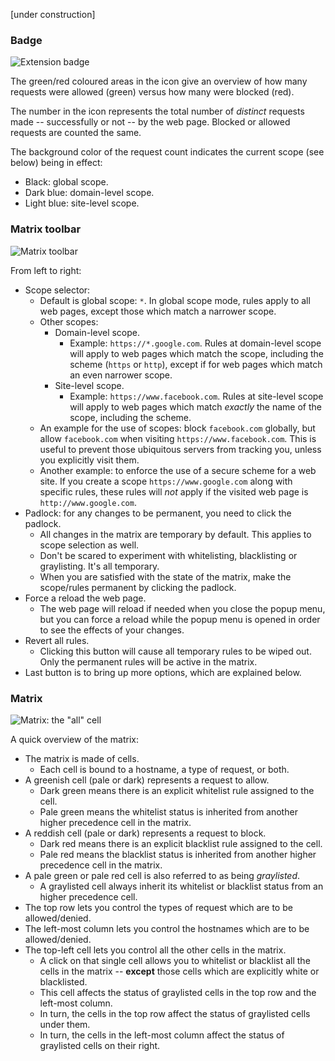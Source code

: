 [under construction]

### Badge
![Extension badge](https://raw.github.com/gorhill/httpswitchboard/master/doc/img/popupmenu-badge-1.png)

The green/red coloured areas in the icon give an overview of how many requests were allowed (green) versus how many were blocked (red).

The number in the icon represents the total number of *distinct* requests made -- successfully or not -- by the web page. Blocked or allowed requests are counted the same.

The background color of the request count indicates the current scope (see below) being in effect:

- Black: global scope.
- Dark blue: domain-level scope.
- Light blue: site-level scope.

### Matrix toolbar

![Matrix toolbar](https://raw.github.com/gorhill/httpswitchboard/master/doc/img/popupmenu-toolbar-1.png)

From left to right:
* Scope selector:
    - Default is global scope: `*`. In global scope mode, rules apply to all web pages, except those which match a narrower scope.
    - Other scopes:
        * Domain-level scope.
            - Example: `https://*.google.com`. Rules at domain-level scope will apply to web pages which match the scope, including the scheme (`https` or `http`), except if for web pages which match an even narrower scope.
        * Site-level scope.
            - Example: `https://www.facebook.com`. Rules at site-level scope will apply to web pages which match *exactly* the name of the scope, including the scheme.
    - An example for the use of scopes: block `facebook.com` globally, but allow `facebook.com` when visiting `https://www.facebook.com`. This is useful to prevent those ubiquitous servers from tracking you, unless you explicitly visit them.
    - Another example: to enforce the use of a secure scheme for a web site. If you create a scope `https://www.google.com` along with specific rules, these rules will *not* apply if the visited web page is `http://www.google.com`.
* Padlock: for any changes to be permanent, you need to click the padlock.
    - All changes in the matrix are temporary by default. This applies to scope selection as well.
    - Don't be scared to experiment with whitelisting, blacklisting or graylisting. It's all temporary.
    - When you are satisfied with the state of the matrix, make the scope/rules permanent by clicking the padlock.
* Force a reload the web page.
    - The web page will reload if needed when you close the popup menu, but you can force a reload while the popup menu is opened in order to see the effects of your changes.
* Revert all rules.
    - Clicking this button will cause all temporary rules to be wiped out. Only the permanent rules will be active in the matrix.
* Last button is to bring up more options, which are explained below.

### Matrix

![Matrix: the "all" cell](https://raw.github.com/gorhill/httpswitchboard/fe5030c69e2185d703a1313fcd9d25444c4b209c/doc/img/popupmenu-matrix-all-1.gif)

A quick overview of the matrix:
- The matrix is made of cells.
    * Each cell is bound to a hostname, a type of request, or both.
- A greenish cell (pale or dark) represents a request to allow.
    * Dark green means there is an explicit whitelist rule assigned to the cell.
    * Pale green means the whitelist status is inherited from another higher precedence cell in the matrix.
- A reddish cell (pale or dark) represents a request to block.
    * Dark red means there is an explicit blacklist rule assigned to the cell.
    * Pale red means the blacklist status is inherited from another higher precedence cell in the matrix.
- A pale green or pale red cell is also referred to as being *graylisted*.
    * A graylisted cell always inherit its whitelist or blacklist status from an higher precedence cell.
- The top row lets you control the types of request which are to be allowed/denied.
- The left-most column lets you control the hostnames which are to be allowed/denied.
- The top-left cell lets you control all the other cells in the matrix.
    * A click on that single cell allows you to whitelist or blacklist all the cells in the matrix -- **except** those cells which are explicitly white or blacklisted.
    * This cell affects the status of graylisted cells in the top row and the left-most column.
    * In turn, the cells in the top row affect the status of graylisted cells under them.
    * In turn, the cells in the left-most column affect the status of graylisted cells on their right.